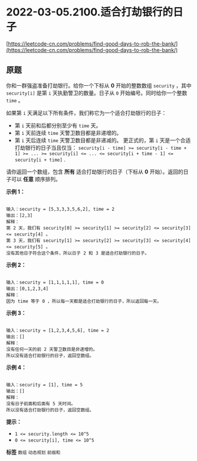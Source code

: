 # 2022-03-05.2100.适合打劫银行的日子
[https://leetcode-cn.com/problems/find-good-days-to-rob-the-bank/](https://leetcode-cn.com/problems/find-good-days-to-rob-the-bank/)
## 原题
你和一群强盗准备打劫银行。给你一个下标从 **0** 开始的整数数组 `security` ，其中 `security[i]` 是第 `i` 天执勤警卫的数量。日子从 `0` 开始编号。同时给你一个整数 `time` 。

如果第 `i` 天满足以下所有条件，我们称它为一个适合打劫银行的日子：
- 第 `i` 天前和后都分别至少有 `time` 天。
- 第 `i` 天前连续 `time` 天警卫数目都是非递增的。
- 第 `i` 天后连续 `time` 天警卫数目都是非递减的。
更正式的，第 `i` 天是一个合适打劫银行的日子当且仅当： `security[i - time] >= security[i - time + 1] >= ... >= security[i] <= ... <= security[i + time - 1] <= security[i + time]` .

请你返回一个数组，包含 **所有** 适合打劫银行的日子（下标从 **0** 开始）。返回的日子可以 **任意** 顺序排列。

 

 **示例 1：** 

```

输入：security = [5,3,3,3,5,6,2], time = 2
输出：[2,3]
解释：
第 2 天，我们有 security[0] >= security[1] >= security[2] <= security[3] <= security[4] 。
第 3 天，我们有 security[1] >= security[2] >= security[3] <= security[4] <= security[5] 。
没有其他日子符合这个条件，所以日子 2 和 3 是适合打劫银行的日子。

```
 **示例 2：** 

```

输入：security = [1,1,1,1,1], time = 0
输出：[0,1,2,3,4]
解释：
因为 time 等于 0 ，所以每一天都是适合打劫银行的日子，所以返回每一天。

```
 **示例 3：** 

```

输入：security = [1,2,3,4,5,6], time = 2
输出：[]
解释：
没有任何一天的前 2 天警卫数目是非递增的。
所以没有适合打劫银行的日子，返回空数组。

```
 **示例 4：** 

```

输入：security = [1], time = 5
输出：[]
解释：
没有日子前面和后面有 5 天时间。
所以没有适合打劫银行的日子，返回空数组。
```
 

 **提示：** 
-  `1 <= security.length <= 10^5` 
-  `0 <= security[i], time <= 10^5` 
 
**标签**
`数组` `动态规划` `前缀和` 


##
```go

```
>
